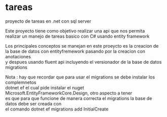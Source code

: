# tareas
proyecto de tareas en .net con sql server

Este proyecto tiene como objetivo realizar una api que nos permita <br>
realizar un manejo de tareas basico con C# usando entity framework <br>

Los principales conceptos se manejan en este proeycto es la creacion de <br>
la base de datos con entityfremework pasando por la creacion con anotaciones <br>
y despues usando fluent api incluyendo el versionador de la base de datos migrations <br>

<p> Nota : hay que recordar que para usar el migrations se debe instalar los complemnetos <br>
dotnet ef el cual pide instalar el nuget Microsoft.EntityFrameworkCore.Design, otro aspecto a tener <br>
es que para que funcione de manera correcta el migrations la base de datos debe ser creada con <br>
el comando dotnet ef migrations add InitialCreate</p>




